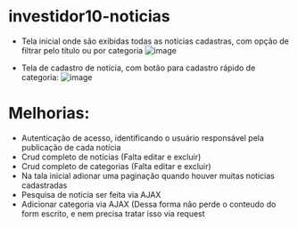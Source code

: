 # investidor10-noticias
 - Tela inicial onde são exibidas todas as notícias cadastras, com opção de filtrar pelo título ou por categoria 
![image](https://github.com/fabiosm/testeDev-Noticias/assets/17435887/0114eb62-3d84-4d4c-bcae-ee03f667d45c)

 - Tela de cadastro de notícia, com botão para cadastro rápido de categoria:
![image](https://github.com/fabiosm/testeDev-Noticias/assets/17435887/80642c5d-cce4-4a3d-bb1e-d27470338505)

# Melhorias:
- Autenticação de acesso, identificando o usuário responsável pela publicação de cada notícia
- Crud completo de notícias (Falta editar e excluir)
- Crud completo de categorias (Falta editar e excluir)
- Na tala inicial adionar uma paginação quando houver muitas noticias cadastradas
- Pesquisa de noticia ser feita via AJAX
- Adicionar categoria via AJAX (Dessa forma não perde o conteudo do form escrito, e nem precisa tratar isso via request
  
